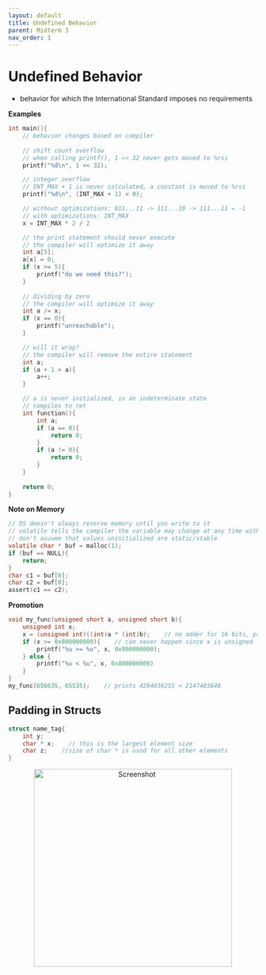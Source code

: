 ```yaml
---
layout: default
title: Undefined Behavior
parent: Midterm 3
nav_order: 1
---
```

# Undefined Behavior
- behavior for which the International Standard imposes no requirements

**Examples**

```c
int main(){
	// behavior changes based on compiler
	
	// shift count overflow
	// when calling printf(), 1 << 32 never gets moved to %rsi
	printf("%d\n", 1 << 32);

	// integer overflow
	// INT_MAX + 1 is never calculated, a constant is moved to %rsi
	printf("%d\n", (INT_MAX + 1) < 0);

	// without optimizations: 011...11 -> 111...10 -> 111...11 = -1
	// with optimizations: INT_MAX
	x = INT_MAX * 2 / 2

	// the print statement should never execute
	// the compiler will optimize it away
	int a[5];
	a[x] = 0;
	if (x >= 5){
		printf("do we need this?");
	}
	
	// dividing by zero
	// the compiler will optimize it away
	int a /= x;
	if (x == 0){
		printf("unreachable");
	}

	// will it wrap?
	// the compiler will remove the entire statement
	int a;
	if (a + 1 > a){
		a++;
	}

	// a is never initialized, in an indeterminate state
	// compiles to ret
	int function(){
		int a;
		if (a == 0){
			return 0;
		}
		if (a != 0){
			return 0;
		}
	}
	
	return 0;
}
```

**Note on Memory**

```c
// OS doesn't always reserve memory until you write to it
// volatile tells the compiler the variable may change at any time without code
// don't asuume that values uninitialized are static/stable
volatile char * buf = malloc(1);
if (buf == NULL){
	return;
}
char c1 = buf[0];
char c2 = buf[0];
assert(c1 == c2);
```

**Promotion**

```c
void my_func(unsigned short a, unsigned short b){
	unsigned int x;
	x = (unsigned int)((int)a * (int)b);    // no adder for 16 bits, promote to int
	if (x >= 0x800000000){    // can never happen since x is unsigned
		printf("%u >= %u", x, 0x800000000);
	} else {
		printf("%u < %u", x, 0x800000000)
	}
}
my_func(656635, 65535);    // prints 4294836255 < 2147483648
```

## Padding in Structs

```c
struct name_tag{
	int y;
	char * x;    // this is the largest element size
	char z;    //size of char * is used for all other elements
}
```

<div style="text-align: center;">
  <img src="{{ '/images/Screen Shot 2024-04-11 at 12.16.56 PM.png' | relative_url }}" alt="Screenshot" width="400">
</div>
